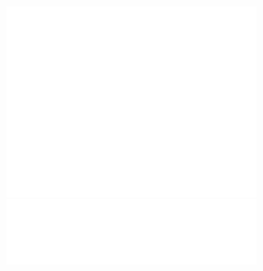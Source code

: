 <picture>
  <img src="./github-metrics.svg" alt="Metrics">
  <img src="./metrics.plugin.languages.details.svg" alt="Metrics">
</picture>